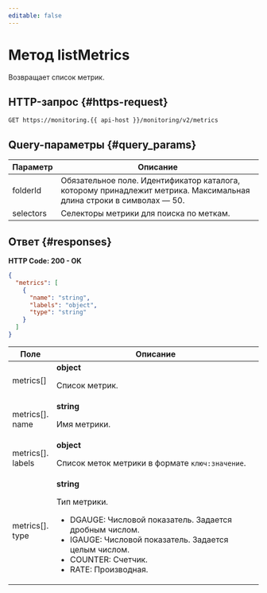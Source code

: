 ```yaml
---
editable: false
---
```


# Метод listMetrics
Возвращает список метрик.
 

 
## HTTP-запрос {#https-request}
```
GET https://monitoring.{{ api-host }}/monitoring/v2/metrics
```
 
## Query-параметры {#query_params}
 
Параметр | Описание
--- | ---
folderId | Обязательное поле. Идентификатор каталога, которому принадлежит метрика. Максимальная длина строки в символах — 50.
selectors | Селекторы метрики для поиска по меткам.
 
## Ответ {#responses}
**HTTP Code: 200 - OK**

```json 
{
  "metrics": [
    {
      "name": "string",
      "labels": "object",
      "type": "string"
    }
  ]
}
```

 
Поле | Описание
--- | ---
metrics[] | **object**<br><p>Список метрик.</p> 
metrics[].<br>name | **string**<br><p>Имя метрики.</p> 
metrics[].<br>labels | **object**<br><p>Список меток метрики в формате <code>ключ:значение</code>.</p> 
metrics[].<br>type | **string**<br><p>Тип метрики.</p> <ul> <li>DGAUGE: Числовой показатель. Задается дробным числом.</li> <li>IGAUGE: Числовой показатель. Задается целым числом.</li> <li>COUNTER: Счетчик.</li> <li>RATE: Производная.</li> </ul>